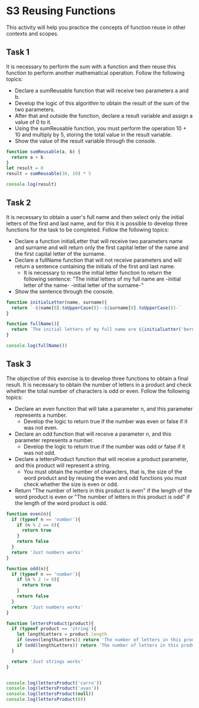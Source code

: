 # S3 Reusing Functions

This activity will help you practice the concepts of function reuse in other contexts and scopes.

## Task 1

It is necessary to perform the sum with a function and then reuse this function to perform another mathematical operation. 
Follow the following topics:

- Declare a sumReusable function that will receive two parameters a and b.
- Develop the logic of this algorithm to obtain the result of the sum of the two parameters.
- After that and outside the function, declare a result variable and assign a value of 0 to it.
- Using the sumReusable function, you must perform the operation 10 + 10 and multiply by 5, storing the total value in the result variable.
- Show the value of the result variable through the console.

```js
function sumReusable(a, b) {
  return a + b
}
let result = 0
result = sumReusable(10, 10) * 5

console.log(result)
```

## Task 2

It is necessary to obtain a user's full name and then select only the initial letters of the first and last name, and for this it is possible to develop three functions for the task to be completed.
Follow the following topics:

- Declare a function initialLetter that will receive two parameters name and surname and will return only the first capital letter of the name and the first capital letter of the surname.
- Declare a fullName function that will not receive parameters and will return a sentence containing the initials of the first and last name. 
  - It is necessary to reuse the initial letter function to return the following sentence: "The initial letters of my full name are -initial letter of the name- -initial letter of the surname-"
- Show the sentence through the console.

```js
function initialLetter(name, surname){
  return `-${name[0].toUpperCase()}--${surname[0].toUpperCase()}-`
}

function fullName(){
  return `The initial letters of my full name are ${initialLetter('bernardo', 'enock')}`
}

console.log(fullName())
```

## Task 3

The objective of this exercise is to develop three functions to obtain a final result. 
It is necessary to obtain the number of letters in a product and check whether the total number of characters is odd or even. 
Follow the following topics:

- Declare an even function that will take a parameter n, and this parameter represents a number. 
  - Develop the logic to return true if the number was even or false if it was not even.
- Declare an odd function that will receive a parameter n, and this parameter represents a number.
  - Develop the logic to return true if the number was odd or false if it was not odd.
- Declare a lettersProduct function that will receive a product parameter, and this product will represent a string. 
  - You must obtain the number of characters, that is, the size of the word product and by reusing the even and odd functions you must check whether the size is even or odd.
- Return "The number of letters in this product is even" if the length of the word product is even or "The number of letters in this product is odd" if the length of the word product is odd.

```js
function even(n){
  if (typeof n == 'number'){
    if (n % 2 == 0){
      return true
    }
    return false
  }
  return 'Just numbers works'
}

function odd(n){
  if (typeof n == 'number'){
    if (n % 2 != 0){
      return true
    }
    return false
  }
  return 'Just numbers works'
}

function lettersProduct(product){
  if (typeof product == 'string'){
    let lengthLetters = product.length
    if (even(lengthLetters)) return 'The number of letters in this product is even'
    if (odd(lengthLetters)) return 'The number of letters in this product is odd'
  }

  return 'Just strings works'
}


console.log(lettersProduct('carro'))
console.log(lettersProduct('uvas'))
console.log(lettersProduct(null))
console.log(lettersProduct(0))
```
